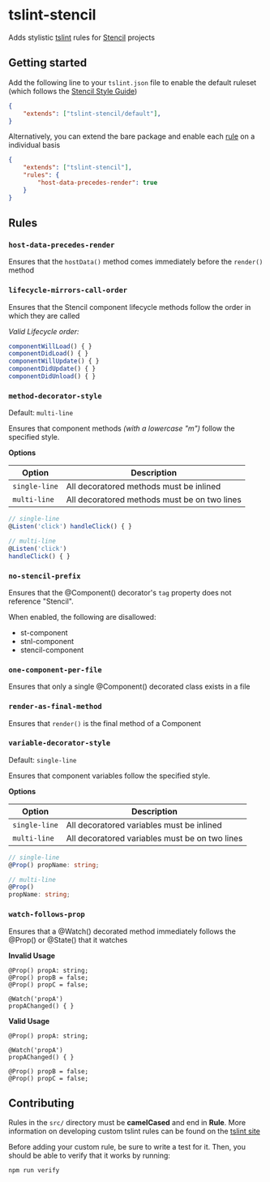# tslint-stencil
Adds stylistic [tslint](https://github.com/palantir/tslint) rules for [Stencil](https://github.com/ionic-team/stencil) projects

## Getting started
Add the following line to your `tslint.json` file to enable the default ruleset (which follows the [Stencil Style Guide](https://stenciljs.com/docs/style-guide))

```json
{
    "extends": ["tslint-stencil/default"],
}
```

Alternatively, you can extend the bare package and enable each [rule](#rules) on a individual basis
```json
{
    "extends": ["tslint-stencil"],
    "rules": {
        "host-data-precedes-render": true
    }
}
```

## Rules
### `host-data-precedes-render`
Ensures that the `hostData()` method comes immediately before the `render()` method


### `lifecycle-mirrors-call-order`
Ensures that the Stencil component lifecycle methods follow the order in which they are called 

*Valid Lifecycle order:*

```ts
componentWillLoad() { }
componentDidLoad() { }
componentWillUpdate() { }
componentDidUpdate() { }
componentDidUnload() { }
```

### `method-decorator-style` 
Default: `multi-line`

Ensures that component methods *(with a lowercase "m")* follow the specified style. 

**Options**

| Option | Description |
|----------------|--------------|
|`single-line`   | All decoratored methods must be inlined |
|`multi-line`   | All decoratored methods must be on two lines |

```ts
// single-line
@Listen('click') handleClick() { }

// multi-line
@Listen('click') 
handleClick() { }
```


### `no-stencil-prefix`
Ensures that the @Component() decorator's `tag` property does not reference "Stencil".

When enabled, the following are disallowed:
- st-component
- stnl-component
- stencil-component


### `one-component-per-file`
Ensures that only a single @Component() decorated class exists in a file


### `render-as-final-method`
Ensures that `render()` is the final method of a Component


### `variable-decorator-style`
Default: `single-line`

Ensures that component variables follow the specified style. 

**Options**

| Option | Description |
|----------------|--------------|
|`single-line`   | All decoratored variables must be inlined |
|`multi-line`   | All decoratored variables must be on two lines |

```ts
// single-line
@Prop() propName: string;

// multi-line
@Prop() 
propName: string;
```


### `watch-follows-prop`
Ensures that a @Watch() decorated method immediately follows the @Prop() or @State() that it watches

**Invalid Usage**
```
@Prop() propA: string;
@Prop() propB = false;
@Prop() propC = false;

@Watch('propA')
propAChanged() { }
```

**Valid Usage**
```
@Prop() propA: string;

@Watch('propA')
propAChanged() { }

@Prop() propB = false;
@Prop() propC = false;
```



## Contributing
Rules in the `src/` directory must be **camelCased** and end in **Rule**.
More information on developing custom tslint rules can be found on the [tslint site](https://palantir.github.io/tslint/develop/custom-rules/)

Before adding your custom rule, be sure to write a test for it. Then, you should be able to verify that it works by running:
```
npm run verify
```